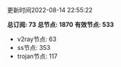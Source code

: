 更新时间2022-08-14 22:55:22

**总订阅: 73**
**总节点: 1870**
**有效节点: 533**
- v2ray节点: 63
- ss节点: 353
- trojan节点: 117
